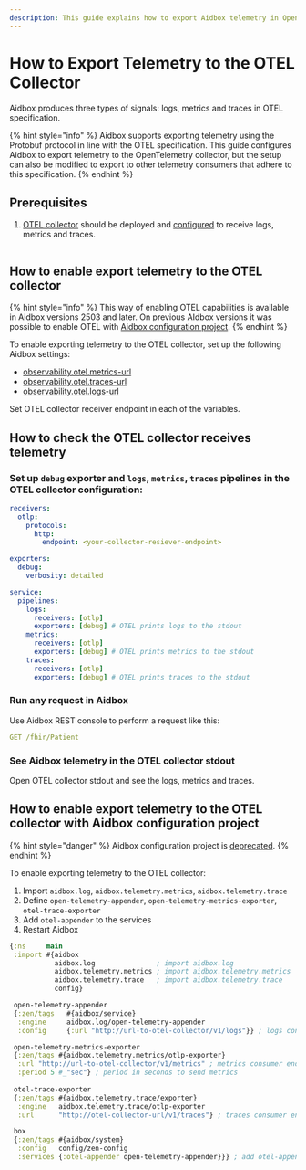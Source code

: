 ```yaml
---
description: This guide explains how to export Aidbox telemetry in OpenTelemetry format
---
```


# How to Export Telemetry to the OTEL Collector

Aidbox produces three types of signals: logs, metrics and traces in OTEL specification.&#x20;

{% hint style="info" %}
Aidbox supports exporting telemetry using the Protobuf protocol in line with the OTEL specification. This guide configures Aidbox to export telemetry to the OpenTelemetry collector, but the setup can also be modified to export to other telemetry consumers that adhere to this specification.
{% endhint %}

## Prerequisites

1. [OTEL collector](https://opentelemetry.io/docs/collector/) should be deployed and [configured](https://opentelemetry.io/docs/collector/configuration/) to receive logs, metrics and traces.

<figure><img src="../../../../.gitbook/assets/761c8fff-9d43-4743-abbf-466c55ed7707.png" alt=""><figcaption></figcaption></figure>

## How to enable export telemetry to the OTEL collector

{% hint style="info" %}
This way of enabling OTEL capabilities is available in Aidbox versions 2503 and later. On previous AIdbox versions it was possible to enable OTEL with [Aidbox configuration project](#how-to-enable-export-telemetry-to-the-otel-collector-with-aidbox-configuration-project).
{% endhint %}

To  enable exporting telemetry to the OTEL collector, set up the following Aidbox settings:

* [observability.otel.metrics-url](../../../reference/settings/observability.md#observability.otel.metrics-url)
* [observability.otel.traces-url](../../../reference/settings/observability.md#observability.otel.traces-url)
* [observability.otel.logs-url](../../../reference/settings/observability.md#observability.otel.logs-url)

Set OTEL collector receiver endpoint in each of the variables.

## How to check the OTEL collector receives telemetry&#x20;

### Set up `debug` exporter and `logs`, `metrics`, `traces` pipelines in the OTEL collector configuration:

```yaml
receivers:
  otlp:
    protocols:
      http:
        endpoint: <your-collector-resiever-endpoint>

exporters:
  debug:
    verbosity: detailed

service:
  pipelines:
    logs:
      receivers: [otlp]
      exporters: [debug] # OTEL prints logs to the stdout
    metrics:
      receivers: [otlp]
      exporters: [debug] # OTEL prints metrics to the stdout
    traces:
      receivers: [otlp]
      exporters: [debug] # OTEL prints traces to the stdout
```

### Run any request in Aidbox

Use Aidbox REST console to perform a request like this:

```yaml
GET /fhir/Patient
```

### See Aidbox telemetry in the OTEL collector stdout

Open OTEL collector stdout and see the logs, metrics and traces.

## How to enable export telemetry to the OTEL collector with Aidbox configuration project

{% hint style="danger" %}
Aidbox configuration project is [deprecated](https://www.health-samurai.io/news/aidbox-transitions-to-the-fhir-schema-engine).&#x20;
{% endhint %}

To  enable exporting telemetry to the OTEL collector:

1. Import `aidbox.log`, `aidbox.telemetry.metrics`, `aidbox.telemetry.trace`
2. Define `open-telemetry-appender`, `open-telemetry-metrics-exporter`, `otel-trace-exporter`
3. Add `otel-appender` to the services
4. Restart Aidbox

```clojure
{:ns     main
 :import #{aidbox
           aidbox.log               ; import aidbox.log
           aidbox.telemetry.metrics ; import aidbox.telemetry.metrics
           aidbox.telemetry.trace   ; import aidbox.telemetry.trace
           config}

 open-telemetry-appender
 {:zen/tags   #{aidbox/service}
  :engine     aidbox.log/open-telemetry-appender
  :config     {:url "http://url-to-otel-collector/v1/logs"}} ; logs consumer endpoint

 open-telemetry-metrics-exporter
 {:zen/tags #{aidbox.telemetry.metrics/otlp-exporter}
  :url "http://url-to-otel-collector/v1/metrics" ; metrics consumer endpoint
  :period 5 #_"sec"} ; period in seconds to send metrics 
 
 otel-trace-exporter
 {:zen/tags #{aidbox.telemetry.trace/exporter}
  :engine   aidbox.telemetry.trace/otlp-exporter
  :url      "http://otel-collector-url/v1/traces"} ; traces consumer endpoint

 box
 {:zen/tags #{aidbox/system}
  :config   config/zen-config
  :services {:otel-appender open-telemetry-appender}}} ; add otel-appender
```

